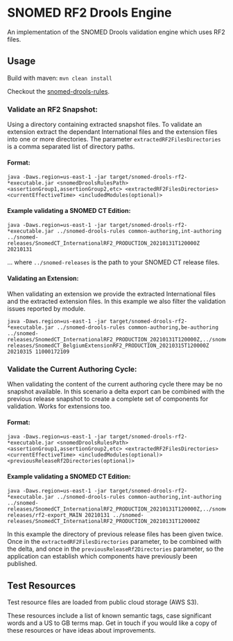 # SNOMED RF2 Drools Engine
An implementation of the SNOMED Drools validation engine which uses RF2 files.

## Usage
Build with maven: `mvn clean install`

Checkout the [snomed-drools-rules](https://github.com/IHTSDO/snomed-drools-rules).

### Validate an RF2 Snapshot:
Using a directory containing extracted snapshot files. To validate an extension extract the dependant International files and the extension files into one or more directories. 
The parameter `extractedRF2FilesDirectories` is a comma separated list of directory paths.

#### Format: 
```
java -Daws.region=us-east-1 -jar target/snomed-drools-rf2-*executable.jar <snomedDroolsRulesPath> <assertionGroup1,assertionGroup2,etc> <extractedRF2FilesDirectories> <currentEffectiveTime> <includedModules(optional)>
```

#### Example validating a SNOMED CT Edition: 
```
java -Daws.region=us-east-1 -jar target/snomed-drools-rf2-*executable.jar ../snomed-drools-rules common-authoring,int-authoring ../snomed-releases/SnomedCT_InternationalRF2_PRODUCTION_20210131T120000Z 20210131
```
... where `../snomed-releases` is the path to your SNOMED CT release files.

#### Validating an Extension:
When validating an extension we provide the extracted International files and the extracted extension files. In this example we also filter the validation issues 
reported by module. 
```
java -Daws.region=us-east-1 -jar target/snomed-drools-rf2-*executable.jar ../snomed-drools-rules common-authoring,be-authoring ../snomed-releases/SnomedCT_InternationalRF2_PRODUCTION_20210131T120000Z,../snomed-releases/SnomedCT_BelgiumExtensionRF2_PRODUCTION_20210315T120000Z 20210315 11000172109
```

### Validate the Current Authoring Cycle:
When validating the content of the current authoring cycle there may be no snapshot available. In this scenario a delta export can be combined with the previous release snapshot 
to create a complete set of components for validation. Works for extensions too.

#### Format:
```
java -Daws.region=us-east-1 -jar target/snomed-drools-rf2-*executable.jar <snomedDroolsRulesPath> <assertionGroup1,assertionGroup2,etc> <extractedRF2FilesDirectories> <currentEffectiveTime> <includedModules(optional)> <previousReleaseRf2Directories(optional)>
```
#### Example validating a SNOMED CT Edition:
```
java -Daws.region=us-east-1 -jar target/snomed-drools-rf2-*executable.jar ../snomed-drools-rules common-authoring,int-authoring ../snomed-releases/SnomedCT_InternationalRF2_PRODUCTION_20210131T120000Z,../snomed-releases/rf2-export_MAIN 20210131 ../snomed-releases/SnomedCT_InternationalRF2_PRODUCTION_20210131T120000Z
```
In this example the directory of previous release files has been given twice. Once in the `extractedRF2FilesDirectories` parameter, to be combined with the delta, and once in the
`previousReleaseRf2Directories` parameter, so the application can establish which components have previously been published.


## Test Resources
Test resource files are loaded from public cloud storage (AWS S3). 

These resources include a list of known semantic tags, case significant words and a US to GB terms map. Get in touch if you would like a copy of these resources or have ideas about improvements.
